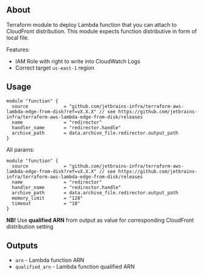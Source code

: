 ## About
Terraform module to deploy Lambda function that you can attach to CloudFront distribution. This module expects function distributive in form of local file. 

Features: 
* IAM Role with right to write into CloudWatch Logs
* Correct target `us-east-1` region

## Usage

```hcl
module "function" {
  source             = "github.com/jetbrains-infra/terraform-aws-lambda-edge-from-disk?ref=vX.X.X" // see https://github.com/jetbrains-infra/terraform-aws-lambda-edge-from-disk/releases
  name               = "redirector"
  handler_name       = "redirector.handle"
  archive_path       = data.archive_file.redirector.output_path
}
```

All params:
```hcl
module "function" {
  source             = "github.com/jetbrains-infra/terraform-aws-lambda-edge-from-disk?ref=vX.X.X" // see https://github.com/jetbrains-infra/terraform-aws-lambda-edge-from-disk/releases
  name               = "redirector"
  handler_name       = "redirector.handle"
  archive_path       = data.archive_file.redirector.output_path
  memory_limit       = "128"
  timeout            = "10"
}
```

**NB!** Use **qualified ARN** from output as value for corresponding CloudFront distribution setting   

## Outputs

* `arn` - Lambda function ARN
* `qualified_arn` - Lambda function qualified ARN